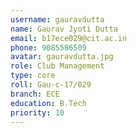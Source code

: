 ```yaml
---
username: gauravdutta
name: Gaurav Jyoti Dutta
email: b17ece029@cit.ac.in
phone: 9085586509
avatar: gauravdutta.jpg
role: Club Management
type: core
roll: Gau-c-17/029
branch: ECE
education: B.Tech
priority: 10
---
```

